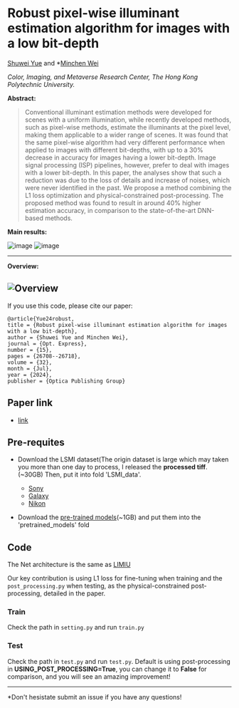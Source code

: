 # Robust pixel-wise illuminant estimation algorithm for images with a low bit-depth
[Shuwei Yue](https://shuweiyue.com/) and *[Minchen Wei](https://www.polyucolorlab.com/)

*Color, Imaging, and Metaverse Research Center, The Hong Kong Polytechnic University.*

**Abstract:**
> Conventional illuminant estimation methods were developed for scenes with a uniform illumination, while recently developed methods, such as pixel-wise methods, estimate the illuminants at the pixel level, making them applicable to a wider range of scenes. It was found that the same pixel-wise algorithm had very different performance when applied to images with different bit-depths, with up to a 30% decrease in accuracy for images having a lower bit-depth. Image signal processing (ISP) pipelines, however, prefer to deal with images with a lower bit-depth. In this paper, the analyses show that such a reduction was due to the loss of details and increase of noises, which were never identified in the past. We propose a method combining the L1 loss optimization and physical-constrained post-processing. The proposed method was found to result in around 40% higher estimation accuracy, in comparison to the state-of-the-art DNN-based methods.

**Main results:**

![image](https://github.com/shuwei666/Robust-pixel-wise-illuminant-estimation/assets/106613332/fba4582a-e87d-4a53-929a-b782aeb0cf6c)
![image](https://github.com/shuwei666/Robust-pixel-wise-illuminant-estimation/assets/106613332/38daf8d8-8a44-48cc-b7f0-0cf740487314)


----
**Overview:**

![Overview](https://github.com/shuwei666/Robust-pixel-wise-illuminant-estimation/assets/106613332/c70dbadf-777e-4796-9aa9-c2187b57e382)
---

If you use this code, please cite our paper:

```
@article{Yue24robust,
title = {Robust pixel-wise illuminant estimation algorithm for images with a low bit-depth},
author = {Shuwei Yue and Minchen Wei},
journal = {Opt. Express},
number = {15},
pages = {26708--26718},
volume = {32},
month = {Jul},
year = {2024},
publisher = {Optica Publishing Group}

```

## Paper link

- [link](https://opg.optica.org/oe/fulltext.cfm?uri=oe-32-15-26708&id=553174)

## Pre-requites

- Download the LSMI dataset(The origin dataset is large which may taken you more than one day to process, I released the **processed tiff**.(~30GB) Then, put it into fold 'LSMI_data'.
  - [Sony](https://connectpolyu-my.sharepoint.com/:f:/g/personal/21064184r_connect_polyu_hk/EuX8LjutGdJJlimKlIKXNsEBXbEx2SfNNCe5kRB6eaaANA?e=DOTrLq)
  - [Galaxy](https://connectpolyu-my.sharepoint.com/:f:/g/personal/21064184r_connect_polyu_hk/EgoEPvV5vE9MqXMZWFnMhn8Bh5nuNg7huMaBVXPN04OPug?e=KiwQfX)
  - [Nikon](https://connectpolyu-my.sharepoint.com/:f:/g/personal/21064184r_connect_polyu_hk/EgENkJn5-elCpFM4UuKiVTQBJsLXIUSqdIgQ4L9Kx5p1jA?e=zmrqZX) 

- Download the [pre-trained models](https://connectpolyu-my.sharepoint.com/:f:/g/personal/21064184r_connect_polyu_hk/EsxLu3DqGsFFjrs7zF-BDzABYtUQV_ajENej8hFuf_zIpg?e=Qzi2sx)(~1GB) and put them into the 'pretrained_models' fold



## Code
The Net architecture is the same as [LIMIU](https://github.com/DY112/LSMI-dataset) 

Our key contribution is using L1 loss for fine-tuning when training and the `post_processing.py` when testing, as the physical-constrained post-processing, detailed in the paper.

### Train
Check the path in `setting.py` and run `train.py`

### Test
Check the path in `test.py` and run `test.py`. Default is using post-processing in **USING_POST_PROCESSING=True**, you can change it to **False** for comparison, and you will see an amazing improvement!

---

*Don't hesistate submit an issue if you have any questions!
